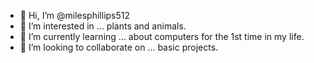 - 👋 Hi, I’m @milesphillips512
- 👀 I’m interested in ... plants and animals.
- 🌱 I’m currently learning ... about computers for the 1st time in my life. 
- 💞️ I’m looking to collaborate on ... basic projects.


<!---
milesphillips512/milesphillips512 is a ✨ special ✨ repository because its `README.md` (this file) appears on your GitHub profile.
You can click the Preview link to take a look at your changes.
--->
